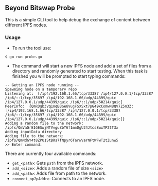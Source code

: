 ## Beyond Bitswap Probe
This is a simple CLI tool to help debug the exchange of content between different IPFS nodes.

### Usage
* To run the tool use:
```
$ go run probe.go
```
* The command will start a new IPFS node and add a set of files from a directory and
randomly generated to start testing. When this task is finished you will be prompted to
start typing commands:
```
-- Getting an IPFS node running -- 
Spawning node on a temporary repo
Listening at:  [/ip4/192.168.1.66/tcp/33387 /ip4/127.0.0.1/tcp/33387 /ip6/::1/tcp/35697 /ip4/192.168.1.66/udp/44399/quic /ip4/127.0.0.1/udp/44399/quic /ip6/::1/udp/50214/quic]
PeerInfo:  {QmRDgb3Vq1nqBBGe8VugFSXSxt7pG49xComwN8QV7Z5m3Z: [/ip4/192.168.1.66/tcp/33387 /ip4/127.0.0.1/tcp/33387 /ip6/::1/tcp/35697 /ip4/192.168.1.66/udp/44399/quic /ip4/127.0.0.1/udp/44399/quic /ip6/::1/udp/50214/quic]}
Adding a random file to the network: /ipfs/QmVaGrB1GESwjNTVvguZbYGf1mmDgU24Jtcs8wxTP2tT3x
Adding inputData directory
Adding file to the network: /ipfs/QmNdGY4t8ZPU1StBRs7fNpyr6TarwVaYNFtWFwT2tZunw5
>> Enter command: 
```

There are currently four available commands:
* `get_<path>`: Gets `path` from the IPFS network.
* `add_<size>`: Adds a random file of size `<size>`
* `add_<path>`: Adds file from path to the network.
* `connect_<p2pAddr>`: Connects to an IPFS node.
